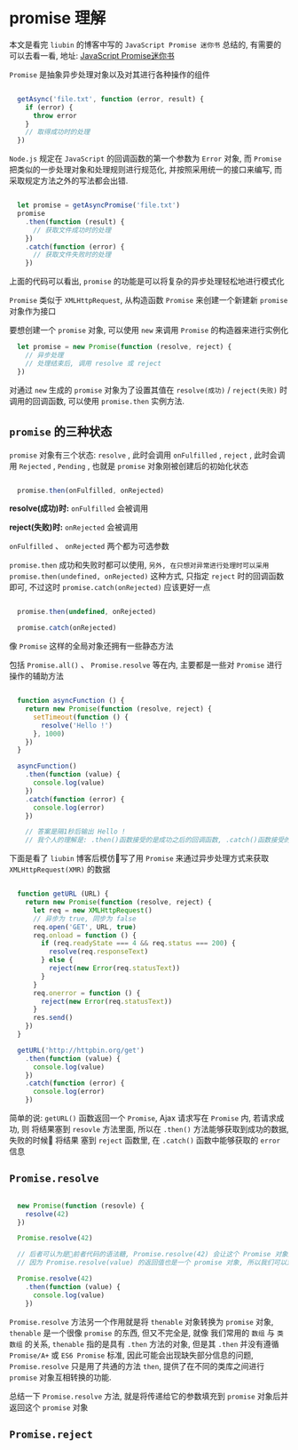 
# promise 理解

本文是看完 `liubin` 的博客中写的 `JavaScript Promise 迷你书` 总结的, 有需要的可以去看一看, 地址: [JavaScript Promise迷你书](http://liubin.org/promises-book/#introduction)

`Promise` 是抽象异步处理对象以及对其进行各种操作的组件

```JavaScript

  getAsync('file.txt', function (error, result) {
    if (error) {
      throw error
    }
    // 取得成功时的处理
  })

```

`Node.js` 规定在 `JavaScript` 的回调函数的第一个参数为 `Error` 对象, 而 `Promise` 把类似的一步处理对象和处理规则进行规范化, 并按照采用统一的接口来编写, 而采取规定方法之外的写法都会出错.

```JavaScript

  let promise = getAsyncPromise('file.txt')
  promise
    .then(function (result) {
      // 获取文件成功时的处理
    })
    .catch(function (error) {
      // 获取文件失败时的处理
    })

```

上面的代码可以看出, `promise` 的功能是可以将复杂的异步处理轻松地进行模式化


`Promise` 类似于 `XMLHttpRequest`, 从构造函数 `Promise` 来创建一个新建新 `promise` 对象作为接口

要想创建一个 `promise` 对象, 可以使用 `new` 来调用 `Promise` 的构造器来进行实例化

```JavaScript
  let promise = new Promise(function (resolve, reject) {
    // 异步处理
    // 处理结束后, 调用 resolve 或 reject
  })

```

对通过 `new` 生成的 `promise` 对象为了设置其值在 `resolve(成功)` / `reject(失败)` 时调用的回调函数, 可以使用 `promise.then` 实例方法.


## `promise` 的三种状态

`promise` 对象有三个状态: `resolve` , 此时会调用 `onFulfilled` , `reject` , 此时会调用 `Rejected` , `Pending` , 也就是 `promise` 对象刚被创建后的初始化状态


```JavaScript

  promise.then(onFulfilled, onRejected)

```

**resolve(成功)时:** `onFulfilled` 会被调用

**reject(失败)时:** `onRejected` 会被调用

`onFulfilled` 、 `onRejected` 两个都为可选参数

`promise.then` 成功和失败时都可以使用, `另外, 在只想对异常进行处理时可以采用 promise.then(undefined, onRejected)` 这种方式, 只指定 `reject` 时的回调函数即可, 不过这时 `promise.catch(onRejected)` 应该更好一点

```JavaScript

  promise.then(undefined, onRejected)

  promise.catch(onRejected)

```

像 `Promise` 这样的全局对象还拥有一些静态方法

包括 `Promise.all()` 、 `Promise.resolve` 等在内, 主要都是一些对 `Promise` 进行操作的辅助方法

```JavaScript

  function asyncFunction () {
    return new Promise(function (resolve, reject) {
      setTimeout(function () {
        resolve('Hello !')
      }, 1000)
    })
  }

  asyncFunction()
    .then(function (value) {
      console.log(value)
    })
    .catch(function (error) {
      console.log(error)
    })

    // 答案是隔1秒后输出 Hello !
    // 我个人的理解是: .then()函数接受的是成功之后的回调函数, .catch()函数接受的是失败后的回调函数, 当 asyncFunction() 执行的时候, 返回的是一个 Promise 对象, 里面有一个定时器, 因此 1秒后执行 resolve 出来, 反馈给 .then() 函数, 因此输出了 Hello !
```


  下面是看了 `liubin` 博客后模仿写了用 `Promise` 来通过异步处理方式来获取 `XMLHttpRequest(XMR)` 的数据

```JavaScript

  function getURL (URL) {
    return new Promise(function (resolve, reject) {
      let req = new XMLHttpRequest()
      // 异步为 true, 同步为 false
      req.open('GET', URL, true)
      req.onload = function () {
        if (req.readyState === 4 && req.status === 200) {
          resolve(req.responseText)
        } else {
          reject(new Error(req.statusText))
        }
      }
      req.onerror = function () {
        reject(new Error(req.statusText))
      }
      res.send()
    })
  }

  getURL('http://httpbin.org/get')
    .then(function (value) {
      console.log(value)
    })
    .catch(function (error) {
      console.log(error)
    })

```

简单的说: `getURL()` 函数返回一个 `Promise`, Ajax 请求写在 `Promise` 内, 若请求成功, 则 将结果塞到 `resovle` 方法里面, 所以在 `.then()` 方法能够获取到成功的数据, 失败的时候 将结果 塞到 `reject` 函数里, 在 `.catch()` 函数中能够获取的 `error` 信息


## `Promise.resolve`

```JavaScript

  new Promise(function (resovle) {
    resolve(42)
  })

  Promise.resolve(42)

  // 后者可认为是前者代码的语法糖, Promise.resolve(42) 会让这个 Promise 对象进入确定状态(即 resolved 状态), 并将其状态的值 42 传给后面 .then 函数
  // 因为 Promise.resolve(value) 的返回值也是一个 promise 对象, 所以我们可以对其返回值进行 .then 调用, 如:

  Promise.resolve(42)
    .then(function (value) {
      console.log(value)
    })

```

`Promise.resolve` 方法另一个作用就是将 `thenable` 对象转换为 `promise` 对象, `thenable` 是一个很像 `promise` 的东西, 但又不完全是, 就像 我们常用的 `数组` 与 `类数组` 的关系,
`thenable` 指的是具有 `.then` 方法的对象, 但是其 `.then` 并没有遵循 `Promise/A+` 或 `ES6 Promise` 标准, 因此可能会出现缺失部分信息的问题, `Promise.resolve` 只是用了共通的方法 `then`, 提供了在不同的类库之间进行 `promise` 对象互相转换的功能.

总结一下 `Promise.resolve` 方法, 就是将传递给它的参数填充到 `promise` 对象后并返回这个 `promise` 对象

## `Promise.reject`




